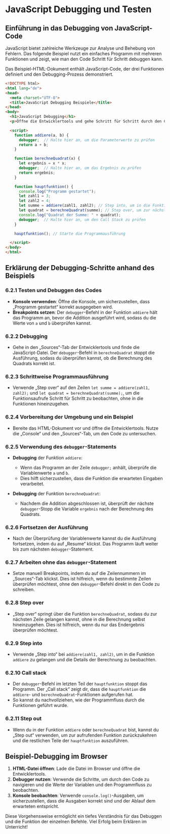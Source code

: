 
# JavaScript Debugging und Testen

## Einführung in das Debugging von JavaScript-Code

JavaScript bietet zahlreiche Werkzeuge zur Analyse und Behebung von Fehlern. Das folgende Beispiel nutzt ein einfaches Programm mit mehreren Funktionen und zeigt, wie man den Code Schritt für Schritt debuggen kann. 

Das Beispiel-HTML-Dokument enthält JavaScript-Code, der drei Funktionen definiert und den Debugging-Prozess demonstriert.

```html
<!DOCTYPE html>
<html lang="de">
<head>
  <meta charset="UTF-8">
  <title>JavaScript Debugging Beispiele</title>
</head>
<body>
  <h1>JavaScript Debugging</h1>
  <p>Öffne die Entwicklertools und gehe Schritt für Schritt durch den Code.</p>

  <script>
    function addiere(a, b) {
      debugger;  // Halte hier an, um die Parameterwerte zu prüfen
      return a + b;
    }

    function berechneQuadrat(x) {
      let ergebnis = x * x;
      debugger;  // Halte hier an, um das Ergebnis zu prüfen
      return ergebnis;
    }

    function hauptfunktion() {
      console.log("Programm gestartet");
      let zahl1 = 3;
      let zahl2 = 4;
      let summe = addiere(zahl1, zahl2); // Step into, um in die Funktion zu gehen
      let quadrat = berechneQuadrat(summe); // Step over, um zur nächsten Zeile zu springen
      console.log("Quadrat der Summe: " + quadrat);
      debugger;  // Halte hier an, um den Call Stack zu prüfen
    }

    hauptfunktion(); // Starte die Programmausführung

  </script>
</body>
</html>
```

## Erklärung der Debugging-Schritte anhand des Beispiels

### 6.2.1 Testen und Debuggen des Codes
   - **Konsole verwenden**: Öffne die Konsole, um sicherzustellen, dass „Programm gestartet“ korrekt ausgegeben wird.
   - **Breakpoints setzen**: Der `debugger`-Befehl in der Funktion `addiere` hält das Programm an, bevor die Addition ausgeführt wird, sodass du die Werte von `a` und `b` überprüfen kannst.

### 6.2.2 Debugging
   - Gehe in den „Sources“-Tab der Entwicklertools und finde die JavaScript-Datei. Der `debugger`-Befehl in `berechneQuadrat` stoppt die Ausführung, sodass du überprüfen kannst, ob die Berechnung des Quadrats korrekt ist.

### 6.2.3 Schrittweise Programmausführung
   - Verwende „Step over“ auf den Zeilen `let summe = addiere(zahl1, zahl2);` und `let quadrat = berechneQuadrat(summe);`, um die Funktionsaufrufe Schritt für Schritt zu beobachten, ohne in die Funktionen hineinzugehen.

### 6.2.4 Vorbereitung der Umgebung und ein Beispiel
   - Bereite das HTML-Dokument vor und öffne die Entwicklertools. Nutze die „Console“ und den „Sources“-Tab, um den Code zu untersuchen.

### 6.2.5 Verwendung des `debugger`-Statements
   - **Debugging** der Funktion `addiere`:
     - Wenn das Programm an der Zeile `debugger;` anhält, überprüfe die Variablenwerte `a` und `b`.
     - Dies hilft sicherzustellen, dass die Funktion die erwarteten Eingaben verarbeitet.
   
   - **Debugging** der Funktion `berechneQuadrat`:
     - Nachdem die Addition abgeschlossen ist, überprüft der nächste `debugger`-Stopp die Variable `ergebnis` nach der Berechnung des Quadrats.

### 6.2.6 Fortsetzen der Ausführung
   - Nach der Überprüfung der Variablenwerte kannst du die Ausführung fortsetzen, indem du auf „Resume“ klickst. Das Programm läuft weiter bis zum nächsten `debugger`-Statement.

### 6.2.7 Arbeiten ohne das `debugger`-Statement
   - Setze manuell Breakpoints, indem du auf die Zeilennummern im „Sources“-Tab klickst. Dies ist hilfreich, wenn du bestimmte Zeilen überprüfen möchtest, ohne den `debugger`-Befehl direkt in den Code zu schreiben.

### 6.2.8 Step over
   - „Step over“ springt über die Funktion `berechneQuadrat`, sodass du zur nächsten Zeile gelangen kannst, ohne in die Berechnung selbst hineinzugehen. Dies ist hilfreich, wenn du nur das Endergebnis überprüfen möchtest.

### 6.2.9 Step into
   - Verwende „Step into“ bei `addiere(zahl1, zahl2)`, um in die Funktion `addiere` zu gelangen und die Details der Berechnung zu beobachten.

### 6.2.10 Call stack
   - Der `debugger`-Befehl im letzten Teil der `hauptfunktion` stoppt das Programm. Der „Call stack“ zeigt dir, dass die `hauptfunktion` die `addiere`- und `berechneQuadrat`-Funktionen aufgerufen hat.
   - So kannst du nachvollziehen, wie der Programmfluss durch die Funktionen geführt wurde.

### 6.2.11 Step out
   - Wenn du in der Funktion `addiere` oder `berechneQuadrat` bist, kannst du „Step out“ verwenden, um zur aufrufenden Funktion zurückzukehren und die restlichen Teile der `hauptfunktion` auszuführen.

## Beispiel-Debugging im Browser

1. **HTML-Datei öffnen**: Lade die Datei im Browser und öffne die Entwicklertools.
2. **Debugger nutzen**: Verwende die Schritte, um durch den Code zu navigieren und die Werte der Variablen und den Programmfluss zu beobachten.
3. **Konsole beobachten**: Verwende `console.log()`-Ausgaben, um sicherzustellen, dass die Ausgaben korrekt sind und der Ablauf dem erwarteten entspricht.

Diese Vorgehensweise ermöglicht ein tiefes Verständnis für das Debuggen und die Funktion der einzelnen Befehle. Viel Erfolg beim Erklären im Unterricht!
